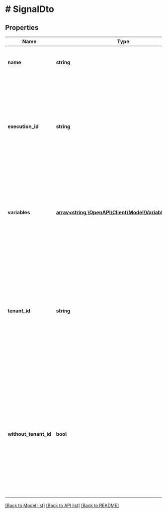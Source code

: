 # # SignalDto

## Properties

Name | Type | Description | Notes
------------ | ------------- | ------------- | -------------
**name** | **string** | The name of the signal to deliver.  **Note**: This property is mandatory. | [optional]
**execution_id** | **string** | Optionally specifies a single execution which is notified by the signal.  **Note**: If no execution id is defined the signal is broadcasted to all subscribed handlers. | [optional]
**variables** | [**array<string,\OpenAPI\Client\Model\VariableValueDto>**](VariableValueDto.md) | A JSON object containing variable key-value pairs. Each key is a variable name and each value a JSON variable value object. | [optional]
**tenant_id** | **string** | Specifies a tenant to deliver the signal. The signal can only be received on executions or process definitions which belongs to the given tenant.  **Note**: Cannot be used in combination with executionId. | [optional]
**without_tenant_id** | **bool** | If true the signal can only be received on executions or process definitions which belongs to no tenant. Value may not be false as this is the default behavior.  **Note**: Cannot be used in combination with &#x60;executionId&#x60;. | [optional]

[[Back to Model list]](../../README.md#models) [[Back to API list]](../../README.md#endpoints) [[Back to README]](../../README.md)
